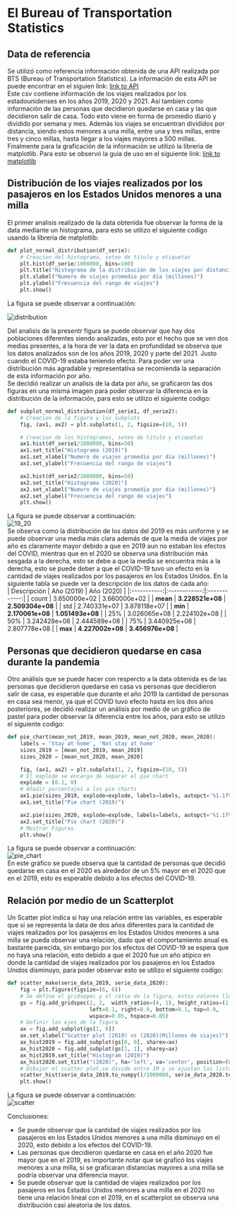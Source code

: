 # El Bureau of Transportation Statistics


## Data de referencia
Se utilizó como referencia información obtenida de una API realizada por BTS (Bureau of Transportation Statistics). La información de esta API se puede encontrar en el siguien link: [link to API](https://data.bts.gov/resource/w96p-f2qv)
<br>
Este csv contiene información de los viajes realizados por los estadounidenses en los años 2019, 2020 y 2021. Así tambien como información de las personas que decidieron quedarse en casa y las que decidieron salir de casa. Todo esto viene en forma de promedio diario y dividido por semana y mes. Además los viajes se encuentran divididos por distancia, siendo estos menores a una milla, entre una y tres millas, entre tres y cinco millas, hasta llegar a los viajes mayores a 500 millas.
<br>
Finalmente para la graficación de la información se utilizó la libreria de matplotlib. Para esto se observó la guia de uso en el siguiente link: [link to matplotlib](https://matplotlib.org/stable/index.html)

## Distribución de los viajes realizados por los pasajeros en los Estados Unidos menores a una milla

El primer analisis realizado de la data obtenida fue observar la forma de la data mediante un histograma, para esto se utilizo el siguiente codigo usando la libreria de matplotlib:

```python
def plot_normal_distribution(df_serie):
    # Creacion del histograma, seteo de titulo y etiquetas
    plt.hist(df_serie/1000000, bins=100)
    plt.title("Histograma de la distribución de los viajes por distancia menores a una milla") # noqa
    plt.xlabel("Numero de viajes promedio por dia (millones)")
    plt.ylabel("Frecuencia del rango de viajes")
    plt.show()

```
La figura se puede observar a continuación:

![distribution](imagenes/histogram.png)

Del analisis de la presentr figura se puede observar que hay dos poblaciones diferentes siendo analizadas, esto por el hecho que se ven dos medias presentes, a la hora de ver la data en profundidad se observa que los datos analizados son de los años 2019, 2020 y parte del 2021. Justo cuando el COVID-19 estaba teniendo efecto. Para poder ver una distribución más agradable y representativa se recomienda la separación de esta información por año.
<br>
Se decidió realizar un analisis de la data por año, se graficaron las dos figuras en una misma imagen para poder observar la diferencia en la distribución de la información, para esto se utilizo el siguiente codigo:

```python
def subplot_normal_distribution(df_serie1, df_serie2):
    # Creacion de la figura y los subplots
    fig, (ax1, ax2) = plt.subplots(1, 2, figsize=(10, 5))

    # Creacion de los histogramas, seteo de titulo y etiquetas
    ax1.hist(df_serie1/1000000, bins=50)
    ax1.set_title("Histograma (2019)")
    ax1.set_xlabel("Numero de viajes promedio por dia (millones)")
    ax1.set_ylabel("Frecuencia del rango de viajes")

    ax2.hist(df_serie2/1000000, bins=50)
    ax2.set_title("Histograma (2020)")
    ax2.set_xlabel("Numero de viajes promedio por dia (millones)")
    ax2.set_ylabel("Frecuencia del rango de viajes")
    plt.show()
```
La figura se puede observar a continuación:
<br>
![19_20](imagenes/19_20.png)
<br>
Se observa como la distribución de los datos del 2019 es más uniforme y se puede observar una media más clara además de que la media de viajes por año es claramente mayor debido a que en 2019 aun no estaban los efectos del COVID, mientras que en el 2020 se observa una distribución más sesgada a la derecha, esto se debe a que la media se encuentra más a la derecha, esto se puede deber a que el COVID-19 tuvo un efecto en la cantidad de viajes realizados por los pasajeros en los Estados Unidos. En la siguiente tabla se puede ver la descripción de los datos de cada año:
<br>
| Descripción |  Año (2019)  |  Año (2020)  |
|:-----------:|:------------:|:------------:|
|    count    | 3.650000e+02 | 3.660000e+02 |
|     **mean**    | **3.228521e+08** | **2.509304e+08** |
|     std     | 2.740331e+07 | 3.878118e+07 |
|     **min**     | **2.170061e+08** | **1.051493e+08** |
|     25%     | 3.026065e+08 | 2.224102e+08 |
|     50%     | 3.242428e+08 | 2.444589e+08 |
|     75%     | 3.440925e+08 | 2.807778e+08 |
|     **max**     | **4.227002e+08** | **3.456976e+08** |

## Personas que decidieron quedarse en casa durante la pandemia
Otro análisis que se puede hacer con respercto a la data obtenida es de las personas que decidieron quedarse en casa vs personas que decidieron salir de casa, es esperable que durante el año 2019 la cantidad de personas en casa sea menor, ya que el COVID tuvo efecto hasta en los dos años posteriores, se decidió realizar un análisis por medio de un gráfico de pastel para poder observar la diferencia entre los años, para esto se utilizo el siguiente codigo:

```python
def pie_chart(mean_not_2019, mean_2019, mean_not_2020, mean_2020):
    labels = 'Stay at home', 'Not stay at home'
    sizes_2019 = [mean_not_2019, mean_2019]
    sizes_2020 = [mean_not_2020, mean_2020]

    fig, (ax1, ax2) = plt.subplots(1, 2, figsize=(10, 5))
    # El explode se encarga de separar el pie chart
    explode = (0.1, 0)
    # Añadir porcentajes a los pie charts
    ax1.pie(sizes_2019, explode=explode, labels=labels, autopct='%1.1f%%', shadow=True, startangle=90) # noqa
    ax1.set_title("Pie chart (2019)")

    ax2.pie(sizes_2020, explode=explode, labels=labels, autopct='%1.1f%%', shadow=True, startangle=90) # noqa
    ax2.set_title("Pie chart (2020)")
    # Mostrar Figuras
    plt.show()
```
La figura se puede observar a continuación:
<br>
![pie_chart](imagenes/stay.png)
<br>
En este gráfico se puede observa que la cantidad de personas que decidió quedarse en casa en el 2020 es alrededor de un 5% mayor en el 2020 que en el 2019, esto es esperable debido a los efectos del COVID-19.

## Relación por medio de un Scatterplot

Un Scatter plot indica si hay una relación entre las variables, es esperable que si se representa la data de dos años diferentes para la cantidad de viajes realizados por los pasajeros en los Estados Unidos menores a una milla se pueda observar una relación, dado que el comportamiento anual es bastante parecida, sin embargo por los efectos del COVID-19 se espera que no haya una relación, esto debido a que el 2020 fue un año atípico en donde la cantidad de viajes realizados por los pasajeros en los Estados Unidos disminuyo, para poder observar esto se utilizo el siguiente codigo:

```python
def scatter_make(serie_data_2019, serie_data_2020):
    fig = plt.figure(figsize=(6, 6))
    # Se define el gridsepec y el ratio de la figura, estos valores llevan un proceso de prueba y error # noqa
    gs = fig.add_gridspec(2, 2,  width_ratios=(4, 1), height_ratios=(1, 4),
                          left=0.1, right=0.9, bottom=0.1, top=0.9,
                          wspace=0.05, hspace=0.05)
    # Definir los ejes de la figura
    ax = fig.add_subplot(gs[1, 0])
    ax.set_xlabel("Scatter plot (2019) vs (2020)(Millones de viajes)")
    ax_hist2019 = fig.add_subplot(gs[0, 0], sharex=ax)
    ax_hist2020 = fig.add_subplot(gs[1, 1], sharey=ax)
    ax_hist2019.set_title("Histogram (2019)")
    ax_hist2020.set_title("(2020)", ha='left', va='center', position=(0.2, 0.5)) # noqa
    # Dibujar el scatter plot,se divide entre 1M y se ajustan las listas por limpieza de datos # noqa
    scatter_hist(serie_data_2019.to_numpy()/1000000, serie_data_2020.to_numpy()[1:]/1000000, ax, ax_hist2019, ax_hist2020) # noqa
    plt.show()
```
La figura se puede observar a continuación:
<br>
![scatter](imagenes/scatter.png)
<br>


Conclusiones:
* Se puede observar que la cantidad de viajes realizados por los pasajeros en los Estados Unidos menores a una milla disminuyo en el 2020, esto debido a los efectos del COVID-19.
* Las personas que decidieron quedarse en casa en el año 2020 fue mayor que en el 2019, es importante notar que se graficó los viajes menores a una milla, si se graficaran distancias mayores a una milla se podría observar una diferencia mayor.
* Se puede observar que la cantidad de viajes realizados por los pasajeros en los Estados Unidos menores a una milla en el 2020 no tiene una relación lineal con el 2019, en el scatterplot se observa una distribución casi aleatoria de los datos. 